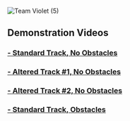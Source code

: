 ![Team Violet (5)](https://github.com/user-attachments/assets/d1febbea-0102-436c-9978-be1dac59a2ae)

## Demonstration Videos
### [- Standard Track, No Obstacles](https://youtu.be/S9sQkhqZsVU)
### [- Altered Track #1, No Obstacles](https://youtu.be/TPLHjnAn0aI)
### [- Altered Track #2, No Obstacles]()
### [- Standard Track, Obstacles]()
